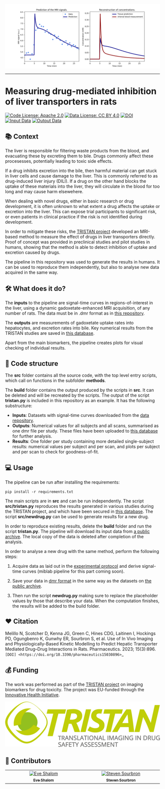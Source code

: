 ![example-result](_static/Result.png)

---

# Measuring drug-mediated inhibition of liver transporters in rats

[![Code License: Apache 2.0](https://img.shields.io/badge/License-Apache%202.0-blue.svg?style=flat-square&logo=apache&color=blue)](https://www.apache.org/licenses/LICENSE-2.0) [![Data License: CC BY 4.0](https://img.shields.io/badge/Data%20License-CC%20BY%204.0-lightgrey.svg)](https://creativecommons.org/licenses/by/4.0/) [![DOI](https://zenodo.org/badge/DOI/10.5281/zenodo.15609209.svg)](https://doi.org/10.5281/zenodo.15609209) [![Input Data](https://img.shields.io/badge/input%20data-Zenodo-3776AB?logo=databricks&logoColor=white)](https://doi.org/10.5281/zenodo.15610261) [![Output Data](https://img.shields.io/badge/output%20data-Zenodo-FF8C00?logo=databricks&logoColor=white)](https://doi.org/10.5281/zenodo.15610350)

## 📚 Context 

The liver is responsible for filtering waste products from the blood, and evacuating these by excreting them to bile. Drugs commonly affect these procesesses, potentially leading to toxic side effects.

If a drug inhibits excretion into the bile, then harmful material can get stuck in liver cells and cause damage to the liver. This is commonly referred to as drug-induced liver injury (DILI). If a drug on the other hand blocks the uptake of these materials into the liver, they will circulate in the blood for too long and may cause harm elsewehere.

When dealing with novel drugs, either in basic research or drug development, it is often unknown to what extent a drug affects the uptake or excretion into the liver. This can expose trial participants to significant risk, or even patients in clinical practice if the risk is not identified during development.

In order to mitigate these risks, the [TRISTAN project](https://www.imi-tristan.eu/) developed an MRI-based method to measure the effect of drugs in liver transporters directly. Proof of concept was provided in preclinical studies and pilot studies in humans, showing that the method is able to detect inhibition of uptake and excretion caused by drugs. 

The pipeline in this repository was used to generate the results in humans. It can be used to reproduce them independently, but also to analyse new data acquired in the same way. 

## 🛠️ What does it do? 

The **inputs** to the pipeline are signal-time curves in regions-of-interest in the liver, using a dynamic gadoxetate-enhanced MRI acquisition, of any number of rats. The data must be in .dmr format as in [this repository](https://doi.org/10.5281/zenodo.15610261).

The **outputs** are measurements of gadoxetate uptake rates into hepatocytes, and excretion rates into bile. Key numerical results from the TRISTAN studies are saved in [this database](https://doi.org/10.5281/zenodo.15610350).

Apart from the main biomarkers, the pipeline creates plots for visual checking of individual results.

## 	📄 Code structure

The **src** folder contains all the source code, with the top level entry scripts, which call on functions in the subfolder **methods**.

The **build** folder contains the output produced by the scripts in **src**. It can be deleted and will be recreated by the scripts. The output of the script **tristan.py** is included in this repository as an example. It has the following substructure:

- **Inputs**: Datasets with signal-time curves downloaded from the [data repository](https://doi.org/10.5281/zenodo.15610261).
- **Outputs**: Numerical values for all subjects and all scans, summarised as one dmr file per study. These files have been uploaded to [this database](https://doi.org/10.5281/zenodo.15610350) for further analysis.
- **Results**: One folder per study containing more detailed single-subject results: numerical values per subject and per scan, and plots per subject and per scan to check for goodness-of-fit.

## 💻 Usage

The pipeline can be run after installing the requirements:

```console
pip install -r requirements.txt
```

The main scripts are in **src** and can be run independently. The script **src/tristan.py** reproduces the results generated in various studies during the TRISTAN project, and which have been secured in [this database](https://doi.org/10.5281/zenodo.15610350). The script **src/newdrug.py** can be used to generate results for a new drug.

In order to reproduce existing results, delete the **build** folder and run the script **tristan.py**. The pipeline will download its input data from [a public archive](https://zenodo.org/records/15301607). The local copy of the data is deleted after completion of the analysis. 

In order to analyse a new drug with the same method, perform the following steps:

1. Acquire data as laid out in the [experimental protocol](https://www.imi-tristan.eu/liver) and derive signal-time curves (miblab pipeline for this part coming soon).

2. Save your data in [dmr format](https://openmiblab.github.io/pydmr/format.html) in the same way as the datasets on [the public archive](https://zenodo.org/records/15301607).

3. Then run the script **newdrug.py** making sure to replace the placeholder values by those that describe your data. When the computation finishes, the results will be added to the build folder.

## ❤️ Citation 

Melillo N, Scotcher D, Kenna JG, Green C, Hines CDG, Laitinen I, Hockings PD, 
Ogungbenro K, Gunwhy ER, Sourbron S, et al. Use of In Vivo Imaging and 
Physiologically-Based Kinetic Modelling to Predict Hepatic Transporter 
Mediated Drug–Drug Interactions in Rats. Pharmaceutics. 2023; 15(3):896. 
`[DOI] <https://doi.org/10.3390/pharmaceutics15030896>`_ 

## 💰 Funding 

The work was performed as part of the [TRISTAN project](https://www.imi-tristan.eu/) on imaging biomarkers for drug toxicity. The project was EU-funded through the [Innovative Health Initiative](https://www.ihi.europa.eu/).

[![TRISTAN](_static/tristan-logo.jpg)](https://www.imi-tristan.eu/)

## 👥 Contributors

<!-- ALL-CONTRIBUTORS-LIST:START - Do not remove or modify this section -->
<!-- prettier-ignore-start -->
<!-- markdownlint-disable -->
<table>
  <tbody>
    <tr>
      <td align="center" valign="top" width="14.28%"><a href="https://github.com/EShalom"><img src="https://avatars.githubusercontent.com/u/79933818?v=4" width="100px;" alt="Eve Shalom"/><br /><sub><b>Eve Shalom</b></sub></a><br /></td>
      <td align="center" valign="top" width="14.28%"><a href="https://github.com/plaresmedima"><img src="https://avatars.githubusercontent.com/u/6051075?v=4" width="100px;" alt="Steven Sourbron"/><br /><sub><b>Steven Sourbron</b></sub></a><br /></td>
    </tr>
  </tbody>
</table>
